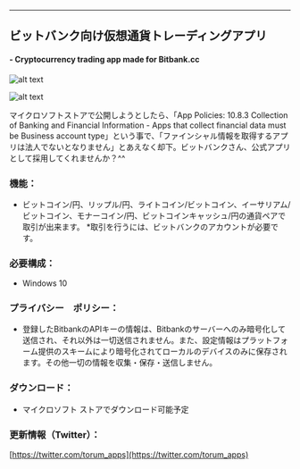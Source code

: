 
---------------------------------------

## ビットバンク向け仮想通貨トレーディングアプリ 
#### - Cryptocurrency trading app made for Bitbank.cc

![alt text](https://github.com/torum/BitDesk/blob/master/docs/Images/BitDesk-screenshot.png?raw=true)

![alt text](https://github.com/torum/BitDesk/blob/master/docs/Images/BitDesk1.gif?raw=true)

マイクロソフトストアで公開しようとしたら、「App Policies: 10.8.3 Collection of Banking and Financial Information - Apps that collect financial data must be Business account type」という事で、「ファインシャル情報を取得するアプリは法人でないとなりません」とあえなく却下。ビットバンクさん、公式アプリとして採用してくれませんか？^^

### 機能：
- ビットコイン/円、リップル/円、ライトコイン/ビットコイン、イーサリアム/ビットコイン、モナーコイン/円、ビットコインキャッシュ/円の通貨ペアで取引が出来ます。
  *取引を行うには、ビットバンクのアカウントが必要です。  
  
### 必要構成：
- Windows 10

### プライバシー　ポリシー：
* 登録したBitbankのAPIキーの情報は、Bitbankのサーバーへのみ暗号化して送信され、それ以外は一切送信されません。また、設定情報はプラットフォーム提供のスキームにより暗号化されてローカルのデバイスのみに保存されます。その他一切の情報を収集・保存・送信しません。

### ダウンロード：  
- マイクロソフト ストアでダウンロード可能予定
 
### 更新情報（Twitter）： 
[https://twitter.com/torum_apps](https://twitter.com/torum_apps)
